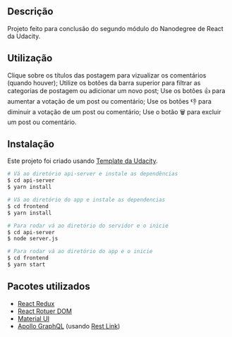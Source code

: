 ## Descrição

Projeto feito para conclusão do segundo módulo do Nanodegree de React da Udacity.

## Utilização

Clique sobre os títulos das postagem para vizualizar os comentários (quando houver);
Utilize os botões da barra superior para filtrar as categorias de postagem ou adicionar um novo post;
Use os botões 👍 para aumentar a votação de um post ou comentário;
Use os botões 👎 para diminuir a votação de um post ou comentário;
Use o botão 🗑 para excluir um post ou comentário.

## Instalação

Este projeto foi criado usando [Template da Udacity](https://github.com/udacity/reactnd-project-readable-starter).

```bash
# Vá ao diretório api-server e instale as dependências
$ cd api-server
$ yarn install

# Vá ao diretório do app e instale as dependencias
$ cd frontend
$ yarn install

# Para rodar vá ao diretório do servidor e o inicie
$ cd api-server
$ node server.js

# Para rodar vá ao diretório do app e o inicie
$ cd frontend
$ yarn start
```

## Pacotes utilizados

- [React Redux](https://react-redux.js.org/)
- [React Rotuer DOM](https://reacttraining.com/react-router/web/guides/quick-start)
- [Material UI](https://material-ui.com/)
- [Apollo GraphQL](https://www.apollographql.com/) (usando [Rest Link](https://www.apollographql.com/docs/link/links/rest.html))
